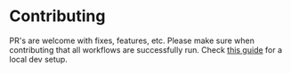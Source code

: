 # Contributing

PR's are welcome with fixes, features, etc.
Please make sure when contributing that all workflows are successfully run.
Check [this guide](https://dev-caspertheghost.github.io/home-inventory/#docs) for a local dev setup.
